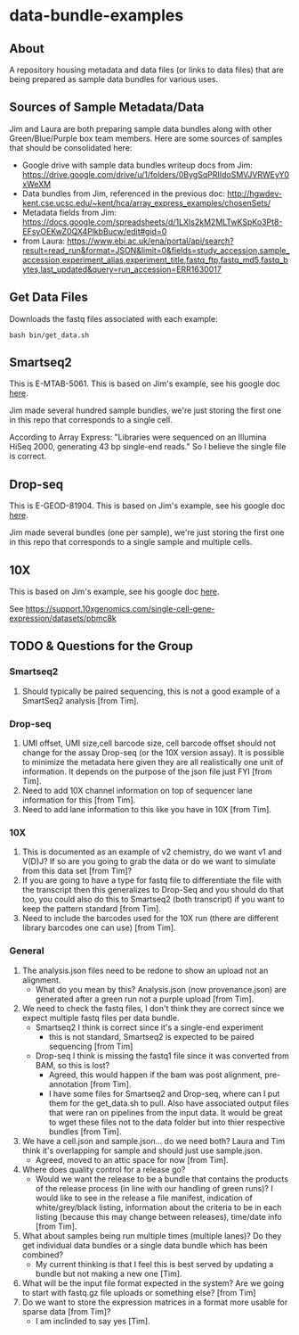 # data-bundle-examples

## About

A repository housing metadata and data files (or links to data files) that are being prepared as sample data bundles for various uses.

## Sources of Sample Metadata/Data

Jim and Laura are both preparing sample data bundles along with other Green/Blue/Purple box team members.  Here are some sources of samples that should be consolidated here:

* Google drive with sample data bundles writeup docs from Jim: https://drive.google.com/drive/u/1/folders/0BygSqPRIIdoSMVJVRWEyY0xWeXM
* Data bundles from Jim, referenced in the previous doc: http://hgwdev-kent.cse.ucsc.edu/~kent/hca/array_express_examples/chosenSets/
* Metadata fields from Jim: https://docs.google.com/spreadsheets/d/1LXIs2kM2MLTwKSpKo3Pt8-EFsyOEKwZ0QX4PlkbBucw/edit#gid=0
* from Laura: https://www.ebi.ac.uk/ena/portal/api/search?result=read_run&format=JSON&limit=0&fields=study_accession,sample_accession,experiment_alias,experiment_title,fastq_ftp,fastq_md5,fastq_bytes,last_updated&query=run_accession=ERR1630017

## Get Data Files

Downloads the fastq files associated with each example:

    bash bin/get_data.sh

## Smartseq2

This is E-MTAB-5061.  This is based on Jim's example, see his google doc [here](https://docs.google.com/document/d/1QSd_nnTUFSBMUnXvlva8ouzcuX5s8ljeBCLXU4afpQs/edit).

Jim made several hundred sample bundles, we're just storing the first one in this repo that corresponds to a single cell.

According to Array Express: "Libraries were sequenced on an Illumina HiSeq 2000, generating 43 bp single-end reads." So I believe the single file is correct.


## Drop-seq

This is E-GEOD-81904.  This is based on Jim's example, see his google doc [here](https://docs.google.com/document/d/1CNFGWxsrrc8vVn4PBsojfb1aAM_dkwfHrJW0vjR_ulU/edit).

Jim made several bundles (one per sample), we're just storing the first one in this repo that corresponds to a single sample and multiple cells.


## 10X

This is based on Jim's example, see his google doc [here](https://docs.google.com/document/d/1iu03FdjLH9TjDS3XN135l0G1sSmsnR6tS7_Kp2yMkEg/edit).

See https://support.10xgenomics.com/single-cell-gene-expression/datasets/pbmc8k


## TODO & Questions for the Group

### Smartseq2
1. Should typically be paired sequencing, this is not a good example of a SmartSeq2 analysis [from Tim]. 

### Drop-seq
1. UMI offset, UMI size,cell barcode size, cell barcode offset should not change for the assay Drop-seq (or the 10X version assay). It is possible to minimize the metadata here given they are all realistically one unit of information. It depends on the purpose of the json file just FYI [from Tim].
2. Need to add 10X channel information on top of sequencer lane information for this [from Tim].
3. Need to add lane information to this like you have in 10X [from Tim].

### 10X
1. This is documented as an example of v2 chemistry, do we want v1 and V(D)J? If so are you going to grab the data or do we want to simulate from this data set [from Tim]?
2. If you are going to have a type for fastq file to differentiate the file with the transcript then this generalizes to Drop-Seq and you should do that too, you could also do this to Smartseq2 (both transcript) if you want to keep the pattern standard [from Tim].
3. Need to include the barcodes used for the 10X run (there are different library barcodes one can use) [from Tim].

### General
1. The analysis.json files need to be redone to show an upload not an alignment.
    * What do you mean by this? Analysis.json (now provenance.json) are generated after a green run not a purple upload [from Tim].
2. We need to check the fastq files, I don't think they are correct since we expect multiple fastq files per data bundle.
    * Smartseq2 I think is correct since it's a single-end experiment
        * this is not standard, Smartseq2 is expected to be paired sequencing [from Tim]
    * Drop-seq I think is missing the fastq1 file since it was converted from BAM, so this is lost?
        * Agreed, this would happen if the bam was post alignment, pre-annotation [from Tim].
        * I have some files for Smartseq2 and Drop-seq, where can I put them for the get_data.sh to pull. Also have associated output files that were ran on pipelines from the input data. It would be great to wget these files not to the data folder but into thier respective bundles [from Tim].
3. We have a cell.json and sample.json... do we need both? Laura and Tim think it's overlapping for sample and should just use sample.json.
    * Agreed, moved to an attic space for now [from Tim].
4. Where does quality control for a release go?
    * Would we want the release to be a bundle that contains the products of the release process (in line with our handling of green runs)? I would like to see in the release a file manifest, indication of white/grey/black listing, information about the criteria to be in each listing (because this may change between releases), time/date info [from Tim].
5. What about samples being run multiple times (multiple lanes)?  Do they get individual data bundles or a single data bundle which has been combined?
    * My current thinking is that I feel this is best served by updating a bundle but not making a new one [Tim].
6. What will be the input file format expected in the system? Are we going to start with fastq.gz file uploads or something else? [from Tim]
7. Do we want to store the expression matrices in a format more usable for sparse data [from Tim]?
    * I am inclinded to say yes [Tim].

